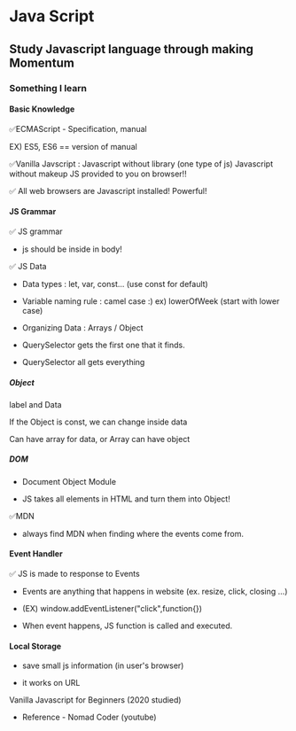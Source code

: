 # Java Script  

## Study Javascript language through making Momentum 


### Something I learn

#### Basic Knowledge
:white_check_mark:ECMAScript - Specification, manual

EX) ES5, ES6 == version of manual

:white_check_mark:Vanilla Javscript : Javascript without library (one type of js)
		    Javascript without makeup
		    JS provided to you on browser!!

:white_check_mark: All web browsers are Javascript installed! Powerful!

#### JS Grammar

:white_check_mark: JS grammar

- js should be inside in body!

:white_check_mark: JS Data

- Data types : let, var, const... (use const for default)

- Variable naming rule : camel case :) ex) lowerOfWeek (start with lower case)

- Organizing Data : Arrays / Object

- QuerySelector gets the first one that it finds.

- QuerySelector all gets everything



##### Object 

label and Data

If the Object is const, we can change inside data

Can have array for data, or Array can have object

##### DOM

- Document Object Module

- JS takes all elements in HTML and turn them into Object!

:white_check_mark:MDN

- always find MDN when finding where the events come from.


#### Event Handler

:white_check_mark: JS is made to response to Events

- Events are anything that happens in website (ex. resize, click, closing ...)

- (EX) window.addEventListener("click",function{})

- When event happens, JS function is called and executed.


#### Local Storage

- save small js information (in user's browser)

- it works on URL

Vanilla Javascript for Beginners (2020 studied)

- Reference - Nomad Coder (youtube)

